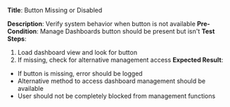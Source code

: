 **Title**: Button Missing or Disabled

**Description**: Verify system behavior when button is not available
**Pre-Condition**: Manage Dashboards button should be present but isn't
**Test Steps**:
1. Load dashboard view and look for button
2. If missing, check for alternative management access
**Expected Result**:
- If button is missing, error should be logged
- Alternative method to access dashboard management should be available
- User should not be completely blocked from management functions